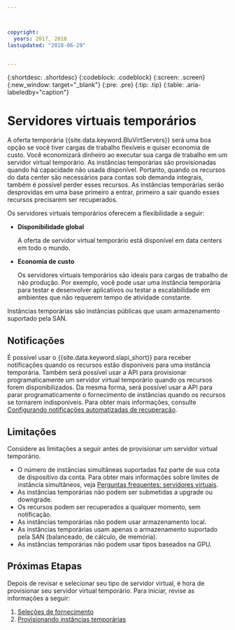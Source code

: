 ```yaml
---



copyright:
  years: 2017, 2018
lastupdated: "2018-06-29"


---
```


{:shortdesc: .shortdesc}
{:codeblock: .codeblock}
{:screen: .screen}
{:new_window: target="_blank"}
{:pre: .pre}
{:tip: .tip}
{:table: .aria-labeledby="caption"}

# Servidores virtuais temporários
A oferta temporária {{site.data.keyword.BluVirtServers}} será uma boa opção se você tiver cargas de trabalho flexíveis e quiser economia de custo. Você economizará dinheiro ao executar sua carga de trabalho em um servidor virtual temporário. As instâncias temporárias são provisionadas quando há capacidade não usada disponível. Portanto, quando os recursos do data center são necessários para contas sob demanda integrais, também é possível perder esses recursos. As instâncias temporárias serão desprovidas em uma base primeiro a entrar, primeiro a sair quando esses recursos precisarem ser recuperados.   

Os servidores virtuais temporários oferecem a flexibilidade a seguir:

* **Disponibilidade global** 

    A oferta de servidor virtual temporário está disponível em data centers em todo o mundo.
    
* **Economia de custo** 

    Os servidores virtuais temporários são ideais para cargas de trabalho de não produção. Por exemplo, você pode usar uma instância temporária para testar e desenvolver aplicativos ou testar a escalabilidade em ambientes que não requerem tempo de atividade constante.

Instâncias temporárias são instâncias públicas que usam armazenamento suportado pela SAN.

## Notificações
É possível usar o {{site.data.keyword.slapi_short}} para receber notificações quando os recursos estão disponíveis para uma instância temporária. Também será possível usar a API para provisionar programaticamente um servidor virtual temporário quando os recursos forem disponibilizados. Da mesma forma, será possível usar a API para parar programaticamente o fornecimento de instâncias quando os recursos se tornarem indisponíveis. Para obter mais informações, consulte [Configurando notificações automatizadas de recuperação](configuring-automated-reclaim-notifications.html).

## Limitações
Considere as limitações a seguir antes de provisionar um servidor virtual temporário.

* O número de instâncias simultâneas suportadas faz parte de sua cota de dispositivo da conta. Para obter mais informações sobre limites de instância simultâneos, veja [Perguntas frequentes: servidores virtuais](../vsi/vsi_faqs_vs.html#concurrent).
* As instâncias temporárias não podem ser submetidas a upgrade ou downgrade.
* Os recursos podem ser recuperados a qualquer momento, sem notificação.
* As instâncias temporárias não podem usar armazenamento local.
* As instâncias temporárias usam apenas o armazenamento suportado pela SAN (balanceado, de cálculo, de memória).
* As instâncias temporárias não podem usar tipos baseados na GPU.


## Próximas Etapas

Depois de revisar e selecionar seu tipo de servidor virtual, é hora de provisionar seu servidor virtual temporário. Para iniciar, revise as informações a seguir:
1. [Seleções de fornecimento](../vsi/vsi_public_selections.html)
2. [Provisionando instâncias temporárias](../vsi/vsi_provision_transient.html)
